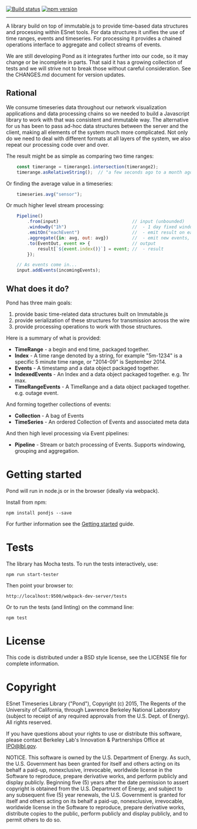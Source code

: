 [![Build status](https://api.travis-ci.org/esnet/pond.png)](https://travis-ci.org/esnet/pond) [![npm version](https://badge.fury.io/js/pondjs.svg)](https://badge.fury.io/js/pondjs)

----

A library build on top of immutable.js to provide time-based data structures and processing within ESnet tools. For data structures it unifies the use of time ranges, events and timeseries. For processing it provides a chained operations interface to aggregate and collect streams of events.

We are still developing Pond as it integrates further into our code, so it may change or be incomplete in parts. That said it has a growing collection of tests and we will strive not to break those without careful consideration. See the CHANGES.md document for version updates.

## Rational

We consume timeseries data throughout our network visualization applications and data processing chains so we needed to build a Javascript library to work with that was consistent and immutable way. The alternative for us has been to pass ad-hoc data structures between the server and the client, making all elements of the system much more complicated. Not only do we need to deal with different formats at all layers of the system, we also repeat our processing code over and over.

The result might be as simple as comparing two time ranges:

```js
    const timerange = timerange1.intersection(timerange2);
    timerange.asRelativeString();  // "a few seconds ago to a month ago"
```

Or finding the average value in a timeseries:

```js
    timeseries.avg("sensor");
```

Or much higher level stream processing:

```js
    Pipeline()
        .from(input)                            // input (unbounded)
        .windowBy("1h")                         //  - 1 day fixed windows
        .emitOn("eachEvent")                    //  - emit result on each event
        .aggregate({in: avg, out: avg})         //  - emit new events, 1hr avg
        .to(EventOut, event => {                // output
            result[`${event.index()}`] = event; //  - result
        });

    // As events come in...
    input.addEvents(incomingEvents);

```

## What does it do?

Pond has three main goals:

 1. provide basic time-related data structures built on Immutable.js
 2. provide serialization of these structures for transmission across the wire
 3. provide processing operations to work with those structures.

Here is a summary of what is provided:

* **TimeRange** - a begin and end time, packaged together.
* **Index** - A time range denoted by a string, for example "5m-1234" is a specific 5 minute time range, or "2014-09" is September 2014.
* **Events** - A timestamp and a data object packaged together.
* **IndexedEvents** - An Index and a data object packaged together. e.g. 1hr max.
* **TimeRangeEvents** - A TimeRange and a data object packaged together. e.g. outage event.

And forming together collections of events:

* **Collection** - A bag of Events
* **TimeSeries** - An ordered Collection of Events and associated meta data

And then high level processing via Event pipelines:

* **Pipeline** - Stream or batch processing of Events. Supports windowing, grouping and aggregation.

# Getting started

Pond will run in node.js or in the browser (ideally via webpack).

Install from npm:

    npm install pondjs --save

For further information see the [Getting started](http://software.es.net/pond/#/start) guide.

# Tests

The library has Mocha tests. To run the tests interactively, use:

    npm run start-tester

Then point your browser to:

    http://localhost:9500/webpack-dev-server/tests

Or to run the tests (and linting) on the command line:

    npm test

# License

This code is distributed under a BSD style license, see the LICENSE file for complete information.

# Copyright

ESnet Timeseries Library ("Pond"), Copyright (c) 2015, The Regents of the University of California, through Lawrence Berkeley National Laboratory (subject to receipt of any required approvals from the U.S. Dept. of Energy).  All rights reserved.
 
If you have questions about your rights to use or distribute this software, please contact Berkeley Lab's Innovation & Partnerships Office at  IPO@lbl.gov.
 
NOTICE.  This software is owned by the U.S. Department of Energy.  As such, the U.S. Government has been granted for itself and others acting on its behalf a paid-up, nonexclusive, irrevocable, worldwide license in the Software to reproduce, prepare derivative works, and perform publicly and display publicly.  Beginning five (5) years after the date permission to assert copyright is obtained from the U.S. Department of Energy, and subject to any subsequent five (5) year renewals, the U.S. Government is granted for itself and others acting on its behalf a paid-up, nonexclusive, irrevocable, worldwide license in the Software to reproduce, prepare derivative works, distribute copies to the public, perform publicly and display publicly, and to permit others to do so.
